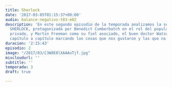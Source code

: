```yaml
---
title: Sherlock
date: '2017-03-05T01:15:37+00:00'
audio: balance-negativo-t03-e02
description: 'En este segundo episodio de la temporada analizamos la serie británica
  SHERLOCK, protagonizada por Benedict Cumberbatch en el rol del popular detective
  privado, y Martin Freeman como su fiel asociado, el buen doctor Watson. Recorreremos
  capítulo a capítulo marcando las cosas que nos gustaron y las que no. ¡Que lo disfruten! '
duracion: '2:15:43'
episodio: 2
image: "/2017/03/C3W8E8lXAAAoTjf.jpg"
mixcloudurl: ''
subtitle: ''
temporada: 3
draft: true

---
```

